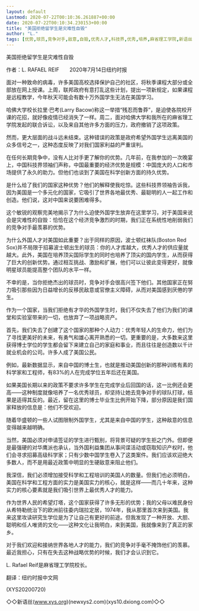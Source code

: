 ```yaml
---
layout: default
Lastmod: 2020-07-22T00:10:36.261887+00:00
date: 2020-07-22T00:10:34.230153+00:00
title: "美国拒绝留学生是灾难性自毁"
author: "L."
tags: [优势,球员,竞争对手,敌意,自毁,优秀人才,科技界,优秀,培养,麻省理工学院,新语丝]
---
```


美国拒绝留学生是灾难性自毁

作者：L. RAFAEL REIF　　2020年7月14日纽约时报

面对一种致命的病毒，许多美国高校选择保护自己的社区，将秋季课程大部分或全部放在网上授课。上周，联邦政府有意打乱这些计划，提出一项新规定，如果课程是远程教学，今年秋天可能会有数十万外国学生无法在美国学习。

哈佛大学校长拉里·巴考(Larry Bacow)称这一举措“残忍而鲁莽”，是迫使各院校开课的花招，就好像疫情已经消失了一样。周二，面对哈佛大学和我所在的麻省理工学院发起的联合诉讼，以及来自其他许多方面的压力，政府撤销了这项政策。

然而，更大层面的战斗远未结束。这种错误的政策是政府希望外国学生远离美国的众多信号之一，这种态度反映了对我们国家利益的严重误判。

在任何长期竞争中，没有人比对手更了解你的优势。几年前，在我参加的一次晚宴上，中国科技界领袖们声称，中国最重要的经济优势是规模：中国庞大的人口和市场提供了永久的助力。但他们也谈到了美国在科学创新方面的持久优势。

是什么给了我们的国家这种优势？他们的解释使我吃惊。这些科技界领袖告诉我，因为美国是一个多元化的国家，它吸引了世界各地最优秀、最聪明的人一起工作和创造。他们说，这对中国来说要困难得多。

这个敏锐的观察完美地揭示了为什么迫使外国学生放弃在这里学习，对于美国来说会是灾难性的自毁：恰恰在这个经济竞争激烈的时期，我们正在系统性地削弱我们的竞争对手最羡慕的优势。

为什么外国人才对美国如此重要？出于同样的原因，波士顿红袜队(Boston Red Sox)并不局限于招募波士顿出生的球员：你的人才库越大，优秀人才的供应量就越大。此外，美国在培养顶尖国际学生的同时也培养了顶尖的国内学生，从而获得了巨大的创新优势。通过相互挑战、激励和扩展，他们可以让彼此变得更好，就像明星球员能提高整个团队的水平一样。

不幸的是，当你拒绝杰出的球员时，竞争对手会很高兴签下他们。其他国家正在努力吸引那些因为日益增长的反移民敌意或官僚主义障碍，从而对美国感到厌倦的学生。

作为一个国家，当我们拒绝有才华的外国学生时，我们不仅失去了他们为我们的课堂和实验室带来的一切，也放弃了一项战略资产。

首先，我们失去了创建了这个国家的那种个人动力：优秀年轻人的生命力，他们为了寻找更美好的未来，有勇气和雄心离开熟悉的一切。更重要的是，大多数来这里获得博士学位的学生都会留下来建立自己的家庭和事业，而且往往是创造数以千计就业机会的公司。许多人成了美国公民。

例如，最新数据显示，来自中国的博士生，也就是推动美国创新的那种训练有素的科学家和工程师，有83%的人在完成学位五年后还在美国。

如果美国长期以来的政策不要求许多学生在完成学业后回国的话，这一比例还会更高——这种制度就像培养了一名优秀球员，却坚持让她去竞争对手的球队打球，结果是适得其反的。最近，留在这里的博士毕业生比例开始下降，部分原因是我们国家释放的信息是：他们不受欢迎。

随着华盛顿的一些人试图限制外国学生，尤其是来自中国的学生，这种敌意的信息变得越来越明确。

当然，美国必须对申请签证的学生进行甄别，将背景可疑的学生拒之门外。但即便是最强硬的对华鹰派也承认，当外国利益集团从事间谍活动或窃取知识产权时，他们会寻求招募高级科学家；只有少数中国学生卷入了这类案件。我们应该欢迎绝大多数人，而不是用最近政策中明显的生硬敌意来阻止他们。

我深信，我们必须增加接受科学和工程培训的美国人的数量。但我们也必须明白，美国在科学和工程方面的实力是美国实力的核心，就是这样——而几十年来，这种实力的核心要素就是我们吸引世界上最优秀人才的能力。

作为世界人民的希望灯塔，这个国家获得了许多无形的优势；我的父母以难民身份从希特勒统治下的欧洲前往委内瑞拉定居，1974年，我从那里首次来到美国。我来这里攻读研究生学位是为了让自己有更好的前途。但我发现了一种开放、大胆、聪明和任人唯贤的文化——这种文化让我明白，来到美国，我就像来到了真正的家乡。

对于我们欢迎和接纳世界各地人才的能力，我们的竞争对手毫不掩饰他们的羡慕。最近我担心，只有在失去这种战略优势的时候，我们才会认识到它。

L. Rafael Reif是麻省理工学院校长。

翻译：纽约时报中文网

(XYS20200720)

◇◇新语丝(www.xys.org)(newxys2.com)(xys10.dxiong.com)◇◇

